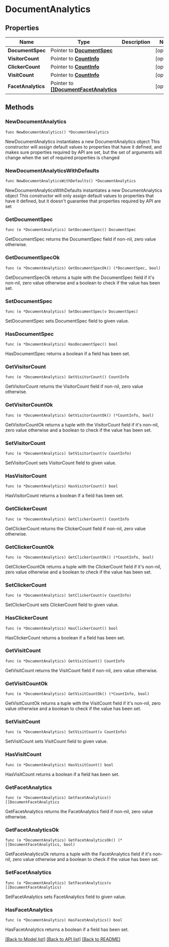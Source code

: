 # DocumentAnalytics

## Properties

Name | Type | Description | Notes
------------ | ------------- | ------------- | -------------
**DocumentSpec** | Pointer to [**DocumentSpec**](DocumentSpec.md) |  | [optional] 
**VisitorCount** | Pointer to [**CountInfo**](CountInfo.md) |  | [optional] 
**ClickerCount** | Pointer to [**CountInfo**](CountInfo.md) |  | [optional] 
**VisitCount** | Pointer to [**CountInfo**](CountInfo.md) |  | [optional] 
**FacetAnalytics** | Pointer to [**[]DocumentFacetAnalytics**](DocumentFacetAnalytics.md) |  | [optional] 

## Methods

### NewDocumentAnalytics

`func NewDocumentAnalytics() *DocumentAnalytics`

NewDocumentAnalytics instantiates a new DocumentAnalytics object
This constructor will assign default values to properties that have it defined,
and makes sure properties required by API are set, but the set of arguments
will change when the set of required properties is changed

### NewDocumentAnalyticsWithDefaults

`func NewDocumentAnalyticsWithDefaults() *DocumentAnalytics`

NewDocumentAnalyticsWithDefaults instantiates a new DocumentAnalytics object
This constructor will only assign default values to properties that have it defined,
but it doesn't guarantee that properties required by API are set

### GetDocumentSpec

`func (o *DocumentAnalytics) GetDocumentSpec() DocumentSpec`

GetDocumentSpec returns the DocumentSpec field if non-nil, zero value otherwise.

### GetDocumentSpecOk

`func (o *DocumentAnalytics) GetDocumentSpecOk() (*DocumentSpec, bool)`

GetDocumentSpecOk returns a tuple with the DocumentSpec field if it's non-nil, zero value otherwise
and a boolean to check if the value has been set.

### SetDocumentSpec

`func (o *DocumentAnalytics) SetDocumentSpec(v DocumentSpec)`

SetDocumentSpec sets DocumentSpec field to given value.

### HasDocumentSpec

`func (o *DocumentAnalytics) HasDocumentSpec() bool`

HasDocumentSpec returns a boolean if a field has been set.

### GetVisitorCount

`func (o *DocumentAnalytics) GetVisitorCount() CountInfo`

GetVisitorCount returns the VisitorCount field if non-nil, zero value otherwise.

### GetVisitorCountOk

`func (o *DocumentAnalytics) GetVisitorCountOk() (*CountInfo, bool)`

GetVisitorCountOk returns a tuple with the VisitorCount field if it's non-nil, zero value otherwise
and a boolean to check if the value has been set.

### SetVisitorCount

`func (o *DocumentAnalytics) SetVisitorCount(v CountInfo)`

SetVisitorCount sets VisitorCount field to given value.

### HasVisitorCount

`func (o *DocumentAnalytics) HasVisitorCount() bool`

HasVisitorCount returns a boolean if a field has been set.

### GetClickerCount

`func (o *DocumentAnalytics) GetClickerCount() CountInfo`

GetClickerCount returns the ClickerCount field if non-nil, zero value otherwise.

### GetClickerCountOk

`func (o *DocumentAnalytics) GetClickerCountOk() (*CountInfo, bool)`

GetClickerCountOk returns a tuple with the ClickerCount field if it's non-nil, zero value otherwise
and a boolean to check if the value has been set.

### SetClickerCount

`func (o *DocumentAnalytics) SetClickerCount(v CountInfo)`

SetClickerCount sets ClickerCount field to given value.

### HasClickerCount

`func (o *DocumentAnalytics) HasClickerCount() bool`

HasClickerCount returns a boolean if a field has been set.

### GetVisitCount

`func (o *DocumentAnalytics) GetVisitCount() CountInfo`

GetVisitCount returns the VisitCount field if non-nil, zero value otherwise.

### GetVisitCountOk

`func (o *DocumentAnalytics) GetVisitCountOk() (*CountInfo, bool)`

GetVisitCountOk returns a tuple with the VisitCount field if it's non-nil, zero value otherwise
and a boolean to check if the value has been set.

### SetVisitCount

`func (o *DocumentAnalytics) SetVisitCount(v CountInfo)`

SetVisitCount sets VisitCount field to given value.

### HasVisitCount

`func (o *DocumentAnalytics) HasVisitCount() bool`

HasVisitCount returns a boolean if a field has been set.

### GetFacetAnalytics

`func (o *DocumentAnalytics) GetFacetAnalytics() []DocumentFacetAnalytics`

GetFacetAnalytics returns the FacetAnalytics field if non-nil, zero value otherwise.

### GetFacetAnalyticsOk

`func (o *DocumentAnalytics) GetFacetAnalyticsOk() (*[]DocumentFacetAnalytics, bool)`

GetFacetAnalyticsOk returns a tuple with the FacetAnalytics field if it's non-nil, zero value otherwise
and a boolean to check if the value has been set.

### SetFacetAnalytics

`func (o *DocumentAnalytics) SetFacetAnalytics(v []DocumentFacetAnalytics)`

SetFacetAnalytics sets FacetAnalytics field to given value.

### HasFacetAnalytics

`func (o *DocumentAnalytics) HasFacetAnalytics() bool`

HasFacetAnalytics returns a boolean if a field has been set.


[[Back to Model list]](../README.md#documentation-for-models) [[Back to API list]](../README.md#documentation-for-api-endpoints) [[Back to README]](../README.md)


